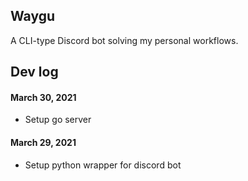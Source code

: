 ## Waygu

A CLI-type Discord bot solving my personal workflows.

## Dev log

#### March 30, 2021
- Setup go server

#### March 29, 2021
- Setup python wrapper for discord bot